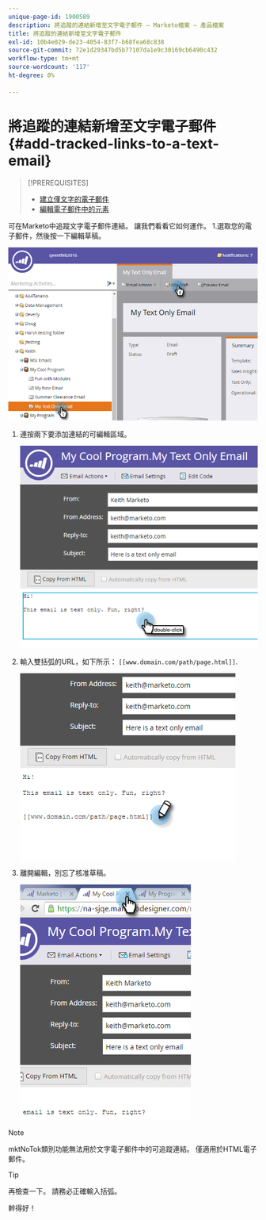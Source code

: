 ```yaml
---
unique-page-id: 1900589
description: 將追蹤的連結新增至文字電子郵件 — Marketo檔案 — 產品檔案
title: 將追蹤的連結新增至文字電子郵件
exl-id: 10b4e029-de23-4054-83f7-b68fea68c838
source-git-commit: 72e1d29347bd5b77107da1e9c30169cb6490c432
workflow-type: tm+mt
source-wordcount: '117'
ht-degree: 0%

---
```


# 將追蹤的連結新增至文字電子郵件 {#add-tracked-links-to-a-text-email}

>[!PREREQUISITES]
>
>* [建立僅文字的電子郵件](/help/marketo/product-docs/email-marketing/general/creating-an-email/create-a-text-only-email.md)
>* [編輯電子郵件中的元素](/help/marketo/product-docs/email-marketing/general/email-editor-2/edit-elements-in-an-email.md)


可在Marketo中追蹤文字電子郵件連結。 讓我們看看它如何運作。 1.選取您的電子郵件，然後按一下編輯草稿。

![](assets/one-9.png)

1. 連按兩下要添加連結的可編輯區域。

   ![](assets/two-8.png)

1. 輸入雙括弧的URL，如下所示： `[[www.domain.com/path/page.html]]`.

   ![](assets/three-8.png)

1. 離開編輯，別忘了核准草稿。

   ![](assets/four-6.png)

>[!NOTE]
>
>mktNoTok類別功能無法用於文字電子郵件中的可追蹤連結。 僅適用於HTML電子郵件。

>[!TIP]
>
>再檢查一下。 請務必正確輸入括弧。

幹得好！
